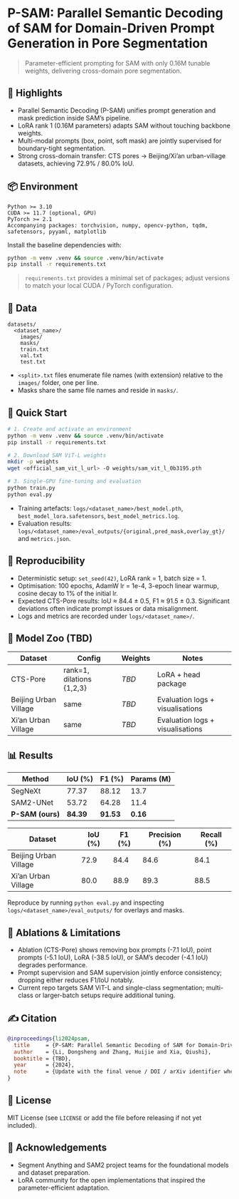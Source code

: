 # P-SAM: Parallel Semantic Decoding of SAM for Domain-Driven Prompt Generation in Pore Segmentation
> Parameter-efficient prompting for SAM with only 0.16M tunable weights, delivering cross-domain pore segmentation.


## 🔹 Highlights
- Parallel Semantic Decoding (P-SAM) unifies prompt generation and mask prediction inside SAM’s pipeline.
- LoRA rank 1 (0.16M parameters) adapts SAM without touching backbone weights.
- Multi-modal prompts (box, point, soft mask) are jointly supervised for boundary-tight segmentation.
- Strong cross-domain transfer: CTS pores → Beijing/Xi’an urban-village datasets, achieving 72.9% / 80.0% IoU.

## 📦 Environment
```text
Python >= 3.10
CUDA >= 11.7 (optional, GPU)
PyTorch >= 2.1
Accompanying packages: torchvision, numpy, opencv-python, tqdm, safetensors, pyyaml, matplotlib
```
Install the baseline dependencies with:
```bash
python -m venv .venv && source .venv/bin/activate
pip install -r requirements.txt
```
> `requirements.txt` provides a minimal set of packages; adjust versions to match your local CUDA / PyTorch configuration.

## 📂 Data
```
datasets/
  <dataset_name>/
    images/
    masks/
    train.txt
    val.txt
    test.txt
```
- `<split>.txt` files enumerate file names (with extension) relative to the `images/` folder, one per line.
- Masks share the same file names and reside in `masks/`.

## 🚀 Quick Start
```bash
# 1. Create and activate an environment
python -m venv .venv && source .venv/bin/activate
pip install -r requirements.txt

# 2. Download SAM ViT-L weights
mkdir -p weights
wget <official_sam_vit_l_url> -O weights/sam_vit_l_0b3195.pth

# 3. Single-GPU fine-tuning and evaluation
python train.py
python eval.py
```
- Training artefacts: `logs/<dataset_name>/best_model.pth`, `best_model_lora.safetensors`, `best_model_metrics.log`.
- Evaluation results: `logs/<dataset_name>/eval_outputs/{original,pred_mask,overlay_gt}/` and `metrics.json`.

## 🧪 Reproducibility
- Deterministic setup: `set_seed(42)`, LoRA rank = 1, batch size = 1.
- Optimisation: 100 epochs, AdamW lr = 1e-4, 3-epoch linear warmup, cosine decay to 1% of the initial lr.
- Expected CTS-Pore results: IoU ≈ 84.4 ± 0.5, F1 ≈ 91.5 ± 0.3. Significant deviations often indicate prompt issues or data misalignment.
- Logs and metrics are recorded under `logs/<dataset_name>/`.

## 🧱 Model Zoo (TBD)
| Dataset | Config | Weights | Notes |
| --- | --- | --- | --- |
| CTS-Pore | rank=1, dilations {1,2,3} | _TBD_ | LoRA + head package |
| Beijing Urban Village | same | _TBD_ | Evaluation logs + visualisations |
| Xi’an Urban Village | same | _TBD_ | Evaluation logs + visualisations |

## 📊 Results
| Method | IoU (%) | F1 (%) | Params (M) |
| --- | --- | --- | --- |
| SegNeXt | 77.37 | 88.12 | 13.7 |
| SAM2-UNet | 53.72 | 64.28 | 11.4 |
| **P-SAM (ours)** | **84.39** | **91.53** | **0.16** |

| Dataset | IoU (%) | F1 (%) | Precision (%) | Recall (%) |
| --- | --- | --- | --- | --- |
| Beijing Urban Village | 72.9 | 84.4 | 84.6 | 84.1 |
| Xi’an Urban Village | 80.0 | 88.9 | 89.3 | 88.5 |

Reproduce by running `python eval.py` and inspecting `logs/<dataset_name>/eval_outputs/` for overlays and masks.

## 🧩 Ablations & Limitations
- Ablation (CTS-Pore) shows removing box prompts (-7.1 IoU), point prompts (-5.1 IoU), LoRA (-38.5 IoU), or SAM’s decoder (-4.1 IoU) degrades performance.
- Prompt supervision and SAM supervision jointly enforce consistency; dropping either reduces F1/IoU notably.
- Current repo targets SAM ViT-L and single-class segmentation; multi-class or larger-batch setups require additional tuning.

## ✍️ Citation
```bibtex
@inproceedings{li2024psam,
  title     = {P-SAM: Parallel Semantic Decoding of SAM for Domain-Driven Prompt Generation in Pore Segmentation},
  author    = {Li, Dongsheng and Zhang, Huijie and Xia, Qiushi},
  booktitle = {TBD},
  year      = {2024},
  note      = {Update with the final venue / DOI / arXiv identifier when available}
}
```

## 📄 License
MIT License (see `LICENSE` or add the file before releasing if not yet included).

## 🙏 Acknowledgements
- Segment Anything and SAM2 project teams for the foundational models and dataset preparation.
- LoRA community for the open implementations that inspired the parameter-efficient adaptation.
